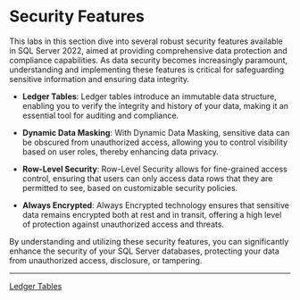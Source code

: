 ﻿# Security Features

This labs in this section dive into several robust security features available in SQL Server 2022, aimed at providing comprehensive data protection and compliance capabilities. As data security becomes increasingly paramount, understanding and implementing these features is critical for safeguarding sensitive information and ensuring data integrity.

- **Ledger Tables**: Ledger tables introduce an immutable data structure, enabling you to verify the integrity and history of your data, making it an essential tool for auditing and compliance.
  
- **Dynamic Data Masking**: With Dynamic Data Masking, sensitive data can be obscured from unauthorized access, allowing you to control visibility based on user roles, thereby enhancing data privacy.
  
- **Row-Level Security**: Row-Level Security allows for fine-grained access control, ensuring that users can only access data rows that they are permitted to see, based on customizable security policies.
  
- **Always Encrypted**: Always Encrypted technology ensures that sensitive data remains encrypted both at rest and in transit, offering a high level of protection against unauthorized access and threats.

By understanding and utilizing these security features, you can significantly enhance the security of your SQL Server databases, protecting your data from unauthorized access, disclosure, or tampering.
___

[Ledger Tables](https://github.com/lennilobel/sql2022-workshop-hol/tree/main/HOL/3.%20Security%20Features/1.%20Ledger%20Tables)
